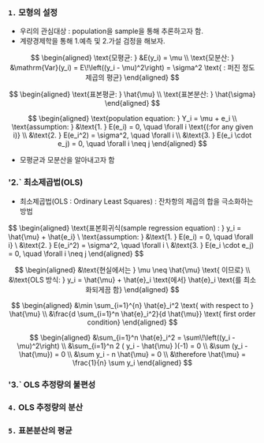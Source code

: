 ### `1.` 모형의 설정
- 우리의 관심대상 : population을 sample을 통해 추론하고자 함.
- 계량경제학을 통해 1.예측 및 2.가설 검정을 해보자.

$$
\begin{aligned}
\text{모평균: } &E(y_i) = \mu \\
\text{모분산: } &\mathrm{Var}(y_i) = E\!\left((y_i - \mu)^2\right) = \sigma^2 \text{ : 퍼진 정도 제곱의 평균}
\end{aligned}
$$
  

$$
\begin{aligned}
\text{표본평균: } \hat{\mu} \\
\text{표본분산: } \hat{\sigma}
\end{aligned}
$$

$$
\begin{aligned}
\text{population equation: } Y_i = \mu + e_i \\
\text{assumption: } &\text{1. } E(e_i) = 0, \quad \forall i \text{(:for any given i)} \\
&\text{2. } E(e_i^2) = \sigma^2, \quad \forall i \\
&\text{3. } E(e_i \cdot e_j) = 0, \quad \forall i \neq j
\end{aligned}
$$

- 모평균과 모분산을 알아내고자 함

### '2.` 최소제곱법(OLS)
- 최소제곱법(OLS : Ordinary Least Squares)
  : 잔차항의 제곱의 합을 극소화하는 방법

$$
\begin{aligned}
\text{표본회귀식(sample regression equation) : } y_i = \hat{\mu} + \hat{e_i} \\
\text{assumption: } &\text{1. } E(e_i) = 0, \quad \forall i} \\
&\text{2. } E(e_i^2) = \sigma^2, \quad \forall i \\
&\text{3. } E(e_i \cdot e_j) = 0, \quad \forall i \neq j
\end{aligned}
$$

$$
\begin{aligned}
&\text{현실에서는 } \mu \neq \hat{\mu} \text{ 이므로} \\
&\text{OLS 방식: } y_i = \hat{\mu} + \hat{e}_i \text{에서} \hat{e}_i \text{를 최소화되게끔 함}
\end{aligned}
$$

$$
\begin{aligned}
&\min \sum_{i=1}^{n} \hat{e}_i^2 \text{ with respect to } \hat{\mu} \\
&\frac{d \sum_{i=1}^n \hat{e}_i^2}{d \hat{\mu}} \text{ first order condition}
\end{aligned}
$$

$$
\begin{aligned}
&\sum_{i=1}^n \hat{e}_i^2 = \sum\!\left((y_i - \mu)^2\right) \\
&\sum_{i=1}^n 2 ( y_i - \hat{\mu} )(-1) = 0 \\
&\sum (y_i - \hat{\mu}) = 0 \\
&\sum y_i - n \hat{\mu} = 0 \\
&\therefore \hat{\mu} = \frac{1}{n} \sum y_i
\end{aligned}
$$

### '3.` OLS 추정량의 불편성

### `4.` OLS 추정량의 분산

### `5.` 표본분산의 평균
